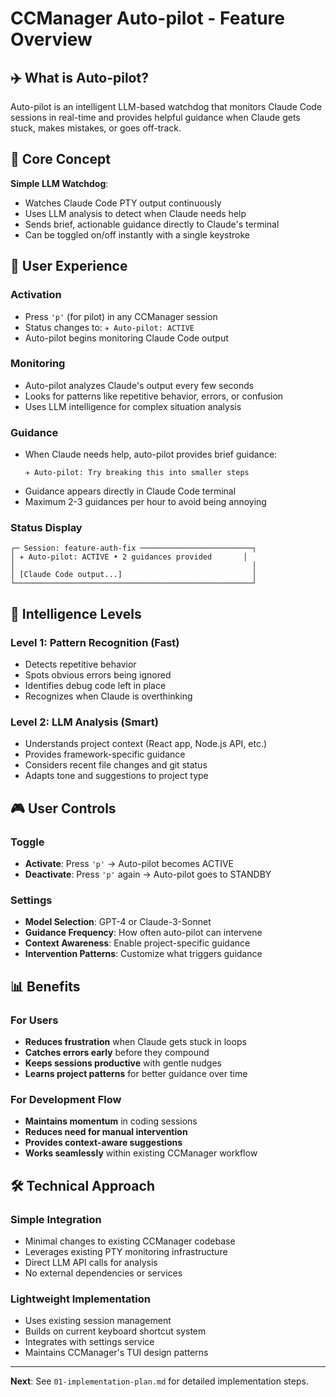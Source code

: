# CCManager Auto-pilot - Feature Overview

## ✈️ What is Auto-pilot?

Auto-pilot is an intelligent LLM-based watchdog that monitors Claude Code sessions in real-time and provides helpful guidance when Claude gets stuck, makes mistakes, or goes off-track.

## 🎯 Core Concept

**Simple LLM Watchdog**: 
- Watches Claude Code PTY output continuously
- Uses LLM analysis to detect when Claude needs help
- Sends brief, actionable guidance directly to Claude's terminal
- Can be toggled on/off instantly with a single keystroke

## 🚀 User Experience

### Activation
- Press `'p'` (for pilot) in any CCManager session
- Status changes to: `✈️ Auto-pilot: ACTIVE`
- Auto-pilot begins monitoring Claude Code output

### Monitoring
- Auto-pilot analyzes Claude's output every few seconds
- Looks for patterns like repetitive behavior, errors, or confusion
- Uses LLM intelligence for complex situation analysis

### Guidance
- When Claude needs help, auto-pilot provides brief guidance:
  ```
  ✈️ Auto-pilot: Try breaking this into smaller steps
  ```
- Guidance appears directly in Claude Code terminal
- Maximum 2-3 guidances per hour to avoid being annoying

### Status Display
```
┌─ Session: feature-auth-fix ─────────────────────────┐
│ ✈️ Auto-pilot: ACTIVE • 2 guidances provided       │
│                                                     │
│ [Claude Code output...]                             │
└─────────────────────────────────────────────────────┘
```

## 🧠 Intelligence Levels

### Level 1: Pattern Recognition (Fast)
- Detects repetitive behavior
- Spots obvious errors being ignored
- Identifies debug code left in place
- Recognizes when Claude is overthinking

### Level 2: LLM Analysis (Smart)
- Understands project context (React app, Node.js API, etc.)
- Provides framework-specific guidance
- Considers recent file changes and git status
- Adapts tone and suggestions to project type

## 🎮 User Controls

### Toggle
- **Activate**: Press `'p'` → Auto-pilot becomes ACTIVE
- **Deactivate**: Press `'p'` again → Auto-pilot goes to STANDBY

### Settings
- **Model Selection**: GPT-4 or Claude-3-Sonnet
- **Guidance Frequency**: How often auto-pilot can intervene
- **Context Awareness**: Enable project-specific guidance
- **Intervention Patterns**: Customize what triggers guidance

## 📊 Benefits

### For Users
- **Reduces frustration** when Claude gets stuck in loops
- **Catches errors early** before they compound
- **Keeps sessions productive** with gentle nudges
- **Learns project patterns** for better guidance over time

### For Development Flow
- **Maintains momentum** in coding sessions
- **Reduces need for manual intervention** 
- **Provides context-aware suggestions**
- **Works seamlessly** within existing CCManager workflow

## 🛠 Technical Approach

### Simple Integration
- Minimal changes to existing CCManager codebase
- Leverages existing PTY monitoring infrastructure
- Direct LLM API calls for analysis
- No external dependencies or services

### Lightweight Implementation
- Uses existing session management
- Builds on current keyboard shortcut system
- Integrates with settings service
- Maintains CCManager's TUI design patterns

---

**Next**: See `01-implementation-plan.md` for detailed implementation steps.